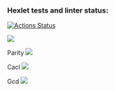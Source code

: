 ### Hexlet tests and linter status:
[![Actions Status](https://github.com/VlasenkoDmitry/php-project-45/actions/workflows/hexlet-check.yml/badge.svg)](https://github.com/VlasenkoDmitry/php-project-45/actions)

<a href="https://codeclimate.com/github/VlasenkoDmitry/php-project-45/maintainability"><img src="https://api.codeclimate.com/v1/badges/a567d45d1ea159662189/maintainability" /></a>

Parity
<a href="https://asciinema.org/a/SmwKTRFXe7OEizMNS91jtK81U" target="_blank"><img src="https://asciinema.org/a/SmwKTRFXe7OEizMNS91jtK81U.svg" /></a>

Cacl
<a href="https://asciinema.org/a/Rji1VxTBuc74vDXiPP4r9881B" target="_blank"><img src="https://asciinema.org/a/Rji1VxTBuc74vDXiPP4r9881B.svg" /></a>

Gcd
<a href="https://asciinema.org/a/A3p0xFO3qhMR64Y1G2Hn1Czhr" target="_blank"><img src="https://asciinema.org/a/A3p0xFO3qhMR64Y1G2Hn1Czhr.svg" /></a>
